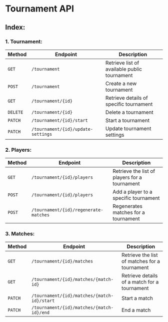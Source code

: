 # Tournament API

## Index:

### 1. Tournament:

| Method   | Endpoint                           | Description                                  |
|----------|------------------------------------|----------------------------------------------|
| `GET`    | `/tournament`                      | Retrieve list of available public tournament |
| `POST`   | `/tournament`                      | Create a new tournament                      |
| `GET`    | `/tournament/{id}`                 | Retrieve details of specific tournament      |
| `DELETE` | `/tournament/{id}`                 | Delete a tournament                          | 
| `PATCH`  | `/tournament/{id}/start`           | Start a tournament                           |
| `PATCH`  | `/tournament/{id}/update-settings` | Update tournament settings                   |

### 2. Players:

| Method | Endpoint                              | Description                                   |
|--------|---------------------------------------|-----------------------------------------------|
| `GET`  | `/tournament/{id}/players`            | Retrieve the list of players for a tournament |
| `POST` | `/tournament/{id}/players`            | Add a player to a specific tournament         |
| `POST` | `/tournament/{id}/regenerate-matches` | Regenerates matches for a tournament          |

### 3. Matches:

| Method  | Endpoint                                    | Description                                   |
|---------|---------------------------------------------|-----------------------------------------------|
| `GET`   | `/tournament/{id}/matches`                  | Retrieve the list of matches for a tournament |
| `GET`   | `/tournament/{id}/matches/{match-id}`       | Retrieve details of a match for a tournament  |
| `PATCH` | `/tournament/{id}/matches/{match-id}/start` | Start a match                                 |
| `PATCH` | `/tournament/{id}/matches/{match-id}/end`   | End a match                                   |
